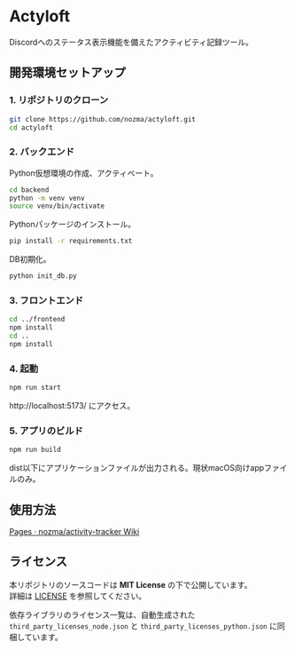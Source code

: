 # Actyloft

Discordへのステータス表示機能を備えたアクティビティ記録ツール。

## 開発環境セットアップ

### 1. リポジトリのクローン

```bash
git clone https://github.com/nozma/actyloft.git
cd actyloft
```
### 2. バックエンド

Python仮想環境の作成、アクティベート。

```bash
cd backend
python -m venv venv
source venv/bin/activate
```

Pythonパッケージのインストール。

```bash
pip install -r requirements.txt
```

DB初期化。

```bash
python init_db.py
```

### 3. フロントエンド

```bash
cd ../frontend
npm install
cd ..
npm install
```

### 4. 起動

```bash
npm run start
```

http://localhost:5173/ にアクセス。

### 5. アプリのビルド

```bash
npm run build
```

dist以下にアプリケーションファイルが出力される。現状macOS向けappファイルのみ。

## 使用方法

[Pages · nozma/activity-tracker Wiki](https://github.com/nozma/activity-tracker/wiki)

## ライセンス

本リポジトリのソースコードは **MIT License** の下で公開しています。  
詳細は [LICENSE](./LICENSE) を参照してください。

依存ライブラリのライセンス一覧は、自動生成された  
`third_party_licenses_node.json` と `third_party_licenses_python.json` に同梱しています。
